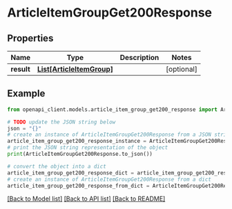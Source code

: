 # ArticleItemGroupGet200Response


## Properties

Name | Type | Description | Notes
------------ | ------------- | ------------- | -------------
**result** | [**List[ArticleItemGroup]**](ArticleItemGroup.md) |  | [optional] 

## Example

```python
from openapi_client.models.article_item_group_get200_response import ArticleItemGroupGet200Response

# TODO update the JSON string below
json = "{}"
# create an instance of ArticleItemGroupGet200Response from a JSON string
article_item_group_get200_response_instance = ArticleItemGroupGet200Response.from_json(json)
# print the JSON string representation of the object
print(ArticleItemGroupGet200Response.to_json())

# convert the object into a dict
article_item_group_get200_response_dict = article_item_group_get200_response_instance.to_dict()
# create an instance of ArticleItemGroupGet200Response from a dict
article_item_group_get200_response_from_dict = ArticleItemGroupGet200Response.from_dict(article_item_group_get200_response_dict)
```
[[Back to Model list]](../README.md#documentation-for-models) [[Back to API list]](../README.md#documentation-for-api-endpoints) [[Back to README]](../README.md)


